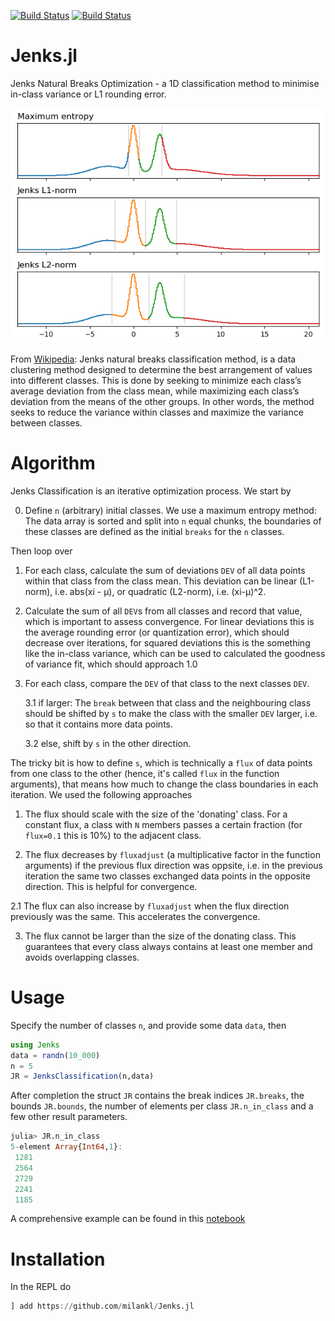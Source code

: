 [![Build Status](https://travis-ci.com/milankl/Jenks.jl.svg?branch=master)](https://travis-ci.com/milankl/Jenks.jl)
[![Build Status](https://api.cirrus-ci.com/github/milankl/Jenks.jl.svg)](https://cirrus-ci.com/github/milankl/Jenks.jl)

# Jenks.jl
Jenks Natural Breaks Optimization - a 1D classification method to minimise in-class variance or L1 rounding error.

![example](figs/example.png?raw=true "Example Jenks Classification")

From [Wikipedia](https://en.wikipedia.org/wiki/Jenks_natural_breaks_optimization): Jenks natural breaks classification method, is a data clustering method designed to determine the best arrangement of values into different classes. This is done by seeking to minimize each class’s average deviation from the class mean, while maximizing each class’s deviation from the means of the other groups. In other words, the method seeks to reduce the variance within classes and maximize the variance between classes.

# Algorithm

Jenks Classification is an iterative optimization process. We start by

0. Define `n` (arbitrary) initial classes. We use a maximum entropy method: The data array is sorted and split into `n` equal chunks, the boundaries of these classes are defined as the initial `breaks` for the `n` classes.

Then loop over

1. For each class, calculate the sum of deviations `DEV` of all data points within that class from the class mean. This deviation can be linear (L1-norm), i.e. abs(xi - μ), or quadratic (L2-norm), i.e. (xi-μ)^2.

2. Calculate the sum of all `DEV`s from all classes and record that value, which is important to assess convergence. For linear deviations this is the average rounding error (or quantization error), which should decrease over iterations, for squared deviations this is the something like the in-class variance, which can be used to calculated the goodness of variance fit, which should approach 1.0

3. For each class, compare the `DEV` of that class to the next classes `DEV`.

    3.1 if larger: The `break` between that class and the neighbouring class should be shifted by `s` to make the class with the smaller `DEV` larger, i.e. so that it contains more data points.
    
    3.2 else, shift by `s` in the other direction.
    
The tricky bit is how to define `s`, which is technically a `flux` of data points from one class to the other (hence, it's called `flux` in the function arguments), that means how much to change the class boundaries in each iteration. We used the following approaches

1. The flux should scale with the size of the 'donating' class. For a constant flux, a class with `N` members passes a certain fraction (for `flux=0.1` this is 10%) to the adjacent class.

2. The flux decreases by `fluxadjust` (a multiplicative factor in the function arguments) if the previous flux direction was oppsite, i.e. in the previous iteration the same two classes exchanged data points in the opposite direction. This is helpful for convergence.

2.1 The flux can also increase by `fluxadjust` when the flux direction previously was the same. This accelerates the convergence.

3. The flux cannot be larger than the size of the donating class. This guarantees that every class always contains at least one member and avoids overlapping classes.

# Usage

Specify the number of classes `n`, and provide some data `data`, then
```julia
using Jenks
data = randn(10_000)
n = 5
JR = JenksClassification(n,data)
```
After completion the struct `JR` contains the break indices `JR.breaks`, the bounds `JR.bounds`, the number of elements per class `JR.n_in_class` and a few other result parameters.

```Julia
julia> JR.n_in_class
5-element Array{Int64,1}:
 1281
 2564
 2729
 2241
 1185
```
A comprehensive example can be found in this [notebook](https://github.com/milankl/Jenks.jl/blob/master/docs/simple_example.ipynb)

# Installation
In the REPL do
```julia
] add https://github.com/milankl/Jenks.jl
```
